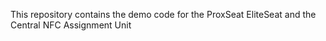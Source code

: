 This repository contains the demo code for the ProxSeat EliteSeat and the Central NFC Assignment Unit
